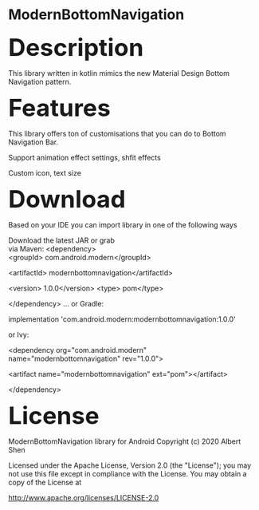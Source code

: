 # ModernBottomNavigation

  <font size=10>**Description**</font>

  This library written in kotlin mimics the new Material Design Bottom Navigation pattern.

  <font size=10>**Features**</font>

  This library offers ton of customisations that you can do to Bottom Navigation Bar.

   Support animation effect settings, shfit effects

   Custom icon, text size

 <font size=10>**Download**</font>

  Based on your IDE you can import library in one of the following ways

  Download the latest JAR or grab  
   via Maven:
  &#60;dependency&#62;  
	&#60;groupId&#62;  com.android.modern&#60;/groupId&#62;

&#60;artifactId&#62; modernbottomnavigation&#60;/artifactId&#62;

&#60;version&#62; 1.0.0&#60;/version&#62;
	&#60;type&#62; pom&#60;/type&#62;

  &#60;/dependency&#62;
...
or Gradle:

  implementation 'com.android.modern:modernbottomnavigation:1.0.0'

or Ivy:

&#60;dependency org="com.android.modern" name="modernbottomnavigation" rev="1.0.0"&#62;

&#60;artifact name="modernbottomnavigation" ext="pom"&#62;&#60;/artifact&#62;

  &#60;/dependency&#62;

<font size=10>**License**</font>

ModernBottomNavigation library for Android
Copyright (c) 2020 Albert Shen

Licensed under the Apache License, Version 2.0 (the "License");
you may not use this file except in compliance with the License.
You may obtain a copy of the License at

http://www.apache.org/licenses/LICENSE-2.0
